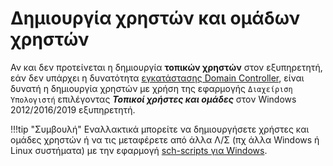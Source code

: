# Δημιουργία χρηστών και ομάδων χρηστών

Αν και δεν προτείνεται η δημιουργία **τοπικών χρηστών** στον εξυπηρετητή, εάν δεν υπάρχει η δυνατότητα [εγκατάστασης Domain Controller](../client-server/index.md), είναι δυνατή η δημιουργία χρηστών με χρήση της εφαρμογής `Διαχείριση Υπολογιστή` επιλέγοντας ***Τοπικοί χρήστες και ομάδες*** στον  Windows 2012/2016/2019 εξυπηρετητή.

!!!tip "Συμβουλή"
    Εναλλακτικά μπορείτε να δημιουργήσετε χρήστες και ομάδες χρηστών ή να τις μεταφέρετε από άλλα Λ/Σ (πχ άλλα Windows ή Linux συστήματα) με την εφαρμογή [sch-scripts για Windows](../software/sch-scripts.md).
